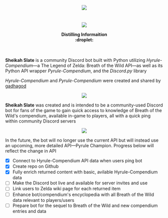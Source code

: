 <p align="center">
  <img src=https://user-images.githubusercontent.com/43150822/136715288-27db69cd-586e-47f1-80f0-aabe27192a62.png />
</p>

# 

<p align="center">
  <img src=https://user-images.githubusercontent.com/43150822/138379729-0131821e-40f7-4018-be70-8b2499ecd980.png />
</p>

<p align="center">
  <b>Distilling Informaition</b><br>
  <b>:droplet:</b><br>
  <br><br>
</p>

**Sheikah Slate** is a community Discord bot built with Python utilizing *Hyrule-Compendium*—a The Legend of Zelda: Breath of the Wild API—as well as its Python API wrapper *Pyrule-Compendium*, and the *Discord.py* library

*Hyrule-Compendium* and *Pyrule-Compendium* were created and shared by [gadhagod](https://github.com/gadhagod)

<p align="center">
  <img src=https://user-images.githubusercontent.com/43150822/138379736-1984a591-8238-4c0d-b9f2-d81db3df61a9.png />
</p>

**Sheikah Slate** was created and is intended to be a community-used Discord bot for fans of the game to gain quick access to knowledge of Breath of the Wild's compendium, available in-game to players, all with a quick ping within community Discord servers

<p align="center">
  <img src=https://user-images.githubusercontent.com/43150822/138379731-aac888bc-317b-4594-b99d-3e26578cddac.png />
</p>

In the future, the bot will no longer use the current API but will instead use an upcoming, more detailed API—Pyrule Champion. Progress below will reflect the change in API
- [x] Connect to Hyrule-Compendium API data when users ping bot
- [x] Create repo on Github
- [x] Fully enrich returned content with basic, avilable Hyrule-Compendium data
- [ ] Make the Discord bot live and available for server invites and use
- [ ] Link users to Zelda wiki page for each returned item
- [ ] Enhance bot/compendium's encyclopedia with all Breath of the Wild data relevant to players/users
- [ ] Prepare bot for the sequel to Breath of the Wild and new compendium entries and data
